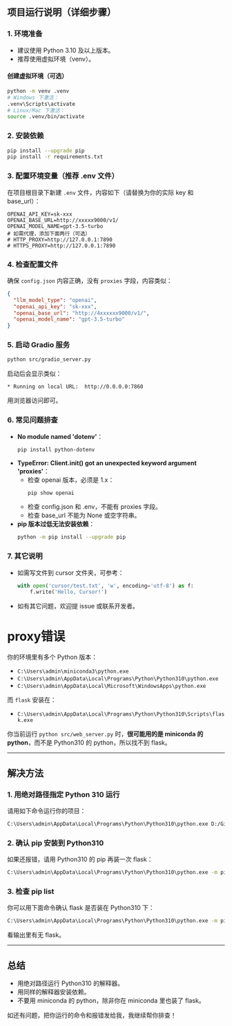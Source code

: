 
## 项目运行说明（详细步骤）

### 1. 环境准备
- 建议使用 Python 3.10 及以上版本。
- 推荐使用虚拟环境（venv）。

#### 创建虚拟环境（可选）
```bash
python -m venv .venv
# Windows 下激活：
.venv\Scripts\activate
# Linux/Mac 下激活：
source .venv/bin/activate
```

### 2. 安装依赖
```bash
pip install --upgrade pip
pip install -r requirements.txt
```

### 3. 配置环境变量（推荐 .env 文件）
在项目根目录下新建 `.env` 文件，内容如下（请替换为你的实际 key 和 base_url）：
```env
OPENAI_API_KEY=sk-xxx
OPENAI_BASE_URL=http://xxxxx9000/v1/
OPENAI_MODEL_NAME=gpt-3.5-turbo
# 如需代理，添加下面两行（可选）
# HTTP_PROXY=http://127.0.0.1:7890
# HTTPS_PROXY=http://127.0.0.1:7890
```

### 4. 检查配置文件
确保 `config.json` 内容正确，没有 `proxies` 字段，内容类似：
```json
{
  "llm_model_type": "openai",
  "openai_api_key": "sk-xxx",
  "openai_base_url": "http://4xxxxxx9000/v1/",
  "openai_model_name": "gpt-3.5-turbo"
}
```

### 5. 启动 Gradio 服务
```bash
python src/gradio_server.py
```
启动后会显示类似：
```
* Running on local URL:  http://0.0.0.0:7860
```
用浏览器访问即可。

### 6. 常见问题排查
- **No module named 'dotenv'**：
  ```bash
  pip install python-dotenv
  ```
- **TypeError: Client.__init__() got an unexpected keyword argument 'proxies'**：
  - 检查 openai 版本，必须是 1.x：
    ```bash
    pip show openai
    ```
  - 检查 config.json 和 .env，不能有 proxies 字段。
  - 检查 base_url 不能为 None 或空字符串。
- **pip 版本过低无法安装依赖**：
  ```bash
  python -m pip install --upgrade pip
  ```

### 7. 其它说明
- 如需写文件到 cursor 文件夹，可参考：
  ```python
  with open('cursor/test.txt', 'w', encoding='utf-8') as f:
      f.write('Hello, Cursor!')
  ```
- 如有其它问题，欢迎提 issue 或联系开发者。


# proxy错误

你的环境里有多个 Python 版本：

- `C:\Users\admin\miniconda3\python.exe`
- `C:\Users\admin\AppData\Local\Programs\Python\Python310\python.exe`
- `C:\Users\admin\AppData\Local\Microsoft\WindowsApps\python.exe`

而 `flask` 安装在：
- `C:\Users\admin\AppData\Local\Programs\Python\Python310\Scripts\flask.exe`

你当前运行 `python src/web_server.py` 时，**很可能用的是 miniconda 的 python**，而不是 Python310 的 python，所以找不到 flask。

---

## 解决方法

### 1. 用绝对路径指定 Python 310 运行

请用如下命令运行你的项目：

```bash
C:\Users\admin\AppData\Local\Programs\Python\Python310\python.exe D:/GitHubSentinel/src/web_server.py
```

### 2. 确认 pip 安装到 Python310

如果还报错，请用 Python310 的 pip 再装一次 flask：

```bash
C:\Users\admin\AppData\Local\Programs\Python\Python310\python.exe -m pip install flask
```

### 3. 检查 pip list

你可以用下面命令确认 flask 是否装在 Python310 下：

```bash
C:\Users\admin\AppData\Local\Programs\Python\Python310\python.exe -m pip list
```
看输出里有无 flask。

---

## 总结

- 用绝对路径运行 Python310 的解释器。
- 用同样的解释器安装依赖。
- 不要用 miniconda 的 python，除非你在 miniconda 里也装了 flask。

如还有问题，把你运行的命令和报错发给我，我继续帮你排查！